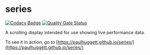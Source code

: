 # series

[![Codacy Badge](https://app.codacy.com/project/badge/Grade/3a643512dc8b4b1bad5e1911a3fbea7f)](https://www.codacy.com/gh/paulhuggett/series/dashboard?utm_source=github.com&amp;utm_medium=referral&amp;utm_content=paulhuggett/series&amp;utm_campaign=Badge_Grade)
[![Quality Gate Status](https://sonarcloud.io/api/project_badges/measure?project=paulhuggett_series&metric=alert_status)](https://sonarcloud.io/dashboard?id=paulhuggett_series)

A scrolling display intended for use showing live performance data.

To see it in action, go to [https://paulhuggett.github.io/series/](https://paulhuggett.github.io/series/)
